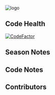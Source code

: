 ![logo](https://github.com/FRC-3695/2023-Season---Crescendo/blob/master/Logo.jpeg?raw=true)
## Code Health
[![CodeFactor](https://www.codefactor.io/repository/github/frc-3695/2019-preseason/badge)](https://www.codefactor.io/repository/github/frc-3695/2019-preseason)
## Season Notes
## Code Notes
## Contributors
